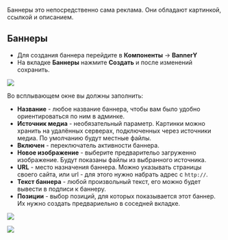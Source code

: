 Баннеры это непосредственно сама реклама. Они обладают картинкой, ссылкой и описанием.

## Баннеры
* Для создания баннера перейдите в **Компоненты** -> **BannerY**
* На вкладке **Баннеры** нажмите **Создать** и после изменений сохранить.

[![](http://st.bezumkin.ru/files/e/6/1/e610c64fcbe0bcfc66f1e692e9cb551bs.jpg)](http://st.bezumkin.ru/files/e/6/1/e610c64fcbe0bcfc66f1e692e9cb551b.png)

Во всплывающем окне вы должны заполнить:

* **Название** - любое название баннера, чтобы вам было удобно ориентироваться по ним в админке.
* **Источник медиа** - необязательный параметр. Картинки можно хранить на удалённых серверах, подключенных через источники медиа. По умолчанию будут местные файлы.
* **Включен** - переключатель активности баннера.
* **Новое изображение** - выберите предварительо загруженно изображение. Будут показаны файлы из выбранного источника.
* **URL** - место назначения баннера. Можно указывать страницы своего сайта, или url - для этого нужно набрать адрес с `http://`.
* **Текст баннера** - любой произвольный текст, его можно будет вывести в подписи к баннеру.
* **Позиции** - выбор позиций, для которых показывается этот баннер. Их нужно создать предвариельно в соседней вкладке.

[![](http://st.bezumkin.ru/files/b/4/1/b4158c92313074ea19310728d83191c9s.jpg)](http://st.bezumkin.ru/files/b/4/1/b4158c92313074ea19310728d83191c9.png)

[![](http://st.bezumkin.ru/files/b/4/7/b477805bf083372d0f4647f55330638es.jpg)](http://st.bezumkin.ru/files/b/4/7/b477805bf083372d0f4647f55330638e.png)
